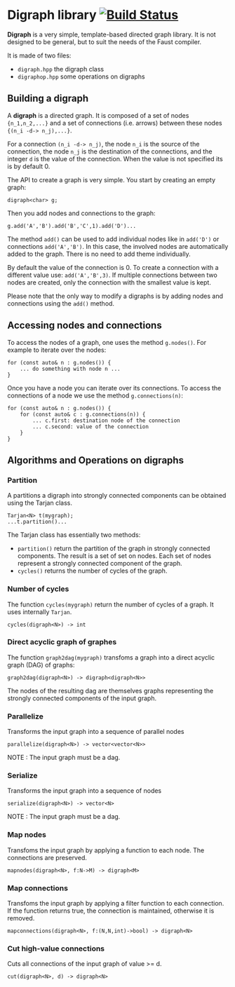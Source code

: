 # Digraph library [![Build Status](https://travis-ci.org/grame-cncm/digraph.svg?branch=master)](https://travis-ci.org/grame-cncm/digraph) 

**Digraph** is a very simple, template-based directed graph library. It is not designed to be general, but to suit the needs of the Faust compiler. 

It is made of two files:

- `digraph.hpp` the digraph class
- `digraphop.hpp` some operations on digraphs 

## Building a digraph
A **digraph** is a directed graph. It is composed of a set of nodes `{n_1,n_2,...}` and a set of connections (i.e. arrows) between these nodes `{(n_i -d-> n_j),...}`. 

For a connection `(n_i -d-> n_j)`, the node `n_i` is the source of the connection, the node `n_j` is the destination of the connections, and the integer `d` is the value of the connection. When the value is not specified its is by default 0.

The API to create a graph is very simple. You start by creating an empty graph:

	digraph<char> g;
	
Then you add nodes and connections to the graph:

	g.add('A','B').add('B','C',1).add('D')...
	
The method `add()` can be used to add individual nodes like in `add('D')` or connections `add('A','B')`. In this case, the involved nodes are automatically added to the graph. There is no need to add theme individually. 

By default the value of the connection is 0. To create a connection with a different value use: `add('A','B',3)`. If multiple connections between two nodes are created, only the connection with the smallest value is kept.

Please note that the only way to modify a digraphs is by adding nodes and connections using the `add()` method.

## Accessing nodes and connections
To access the nodes of a graph, one uses the method `g.nodes()`. For example to iterate over the nodes:

	for (const auto& n : g.nodes()) {
		... do something with node n ...
	}
		
Once you have a node you can iterate over its connections. To access the connections of a node we use the method `g.connections(n)`:

	for (const auto& n : g.nodes()) {
    	for (const auto& c : g.connections(n)) {
	   		... c.first: destination node of the connection
			... c.second: value of the connection
	    }
	}

## Algorithms and Operations on digraphs

### Partition
A partitions a digraph into strongly connected components can be obtained using the Tarjan class.

	Tarjan<N> t(mygraph); 
	...t.partition()...

The Tarjan class has essentially two methods:

- `partition()` return the partition of the graph in strongly connected components. The result is a set of set on nodes.  Each set of nodes represent a strongly connected component of the graph.
- `cycles()` returns the number of cycles of the graph.

### Number of cycles
The function `cycles(mygraph)` return the number of cycles of a graph. It uses internally `Tarjan`.

	cycles(digraph<N>) -> int
	

### Direct acyclic graph of graphes
The function `graph2dag(mygraph)` transfoms a graph into a direct acyclic graph (DAG) of graphs:

 	graph2dag(digraph<N>) -> digraph<digraph<N>>
 
The nodes of the resulting dag are themselves graphs representing the strongly connected components of the input graph.

### Parallelize

Transforms the input graph into a sequence of parallel nodes

	parallelize(digraph<N>) -> vector<vector<N>>
	
NOTE : The input graph must be a dag.

### Serialize

Transforms the input graph into a sequence of nodes

	serialize(digraph<N>) -> vector<N>
	
NOTE : The input graph must be a dag.
	
### Map nodes
Transfoms the input graph by applying a function to each node. The connections are preserved. 

	mapnodes(digraph<N>, f:N->M) -> digraph<M> 
	
	
### Map connections
Transfoms the input graph by applying a filter function to each connection. If the function returns true, the connection is maintained, otherwise it
is removed.

	mapconnections(digraph<N>, f:(N,N,int)->bool) -> digraph<N>

### Cut high-value connections

Cuts all connections of the input graph of value >= d.

	cut(digraph<N>, d) -> digraph<N>

